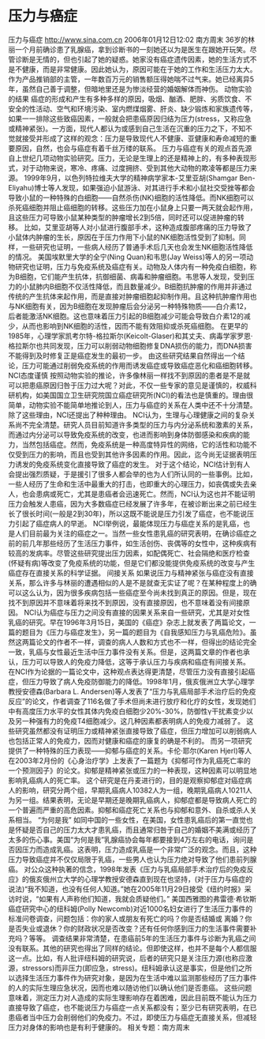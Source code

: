 # 压力与癌症

压力与癌症
http://www.sina.com.cn 2006年01月12日12:02 南方周末
36岁的林丽一个月前确诊患了乳腺癌，拿到诊断书的一刻她还以为是医生在跟她开玩笑。尽管诊断是无情的，但也引起了她的疑惑。她家没有癌症遗传因素，她的生活方式不是不健康，而是非常健康。因此她认为，原因可能在于她的工作和生活压力太大。作为产品推销部的主管，一年数百万元的销售额压得她喘不过气来。她已经离异5年，虽然自己善于调整，但暗地里还是为惨淡经营的婚姻解体而神伤。
动物实验的结果
癌症的形成和产生有多种多样的原因，吸烟、酗酒、肥胖、劣质饮食、不安全的性活动、空气和环境污染、室内燃煤烟雾、肝炎、缺少锻炼和家族遗传等，如果一一排除这些致癌因素，一般就会把患癌原因归结为压力(stress，又称应急或精神紧张)。一方面，现代人都认为或感到自己生活在沉重的压力之下，不知不觉就接受并形成了这样的观念：压力是导致现代人不健康、亚健康和寿命减短的重要原因，自然，也会与癌症有着千丝万缕的联系。
压力与癌症有关的观点首先源自上世纪几项动物实验研究。压力，无论是生理上的还是精神上的，有多种表现形式，对于动物来说，寒冷、疼痛、过度拥挤、受到其他大动物的欺凌等都是压力来源。
1999年9月，以色列特拉维夫大学的精神病学家本-艾里亚胡(Shamgar Ben-Eliyahu)博士等人发现，如果强迫小鼠游泳、对其进行手术和小鼠社交受挫等都会导致小鼠的一种特殊的白细胞——自然杀伤(NK)细胞的活性降低。而NK细胞可以杀死癌细胞并阻止癌细胞的转移。这些压力加在小鼠身上只要一两天就会起作用，且这些压力可导致小鼠某种类型的肿瘤增长2到5倍，同时还可以促进肿瘤的转移。
比如，艾里亚胡等人对小鼠进行腹部手术，这种造成腹部疼痛的压力导致了小鼠体内肿瘤的生长，原因在于压力作用下小鼠的NK细胞活性受到了抑制。同样，一些研究也证明，一些病人经历了普通手术后几天也会发生NK细胞活性降低的情况。
美国埃默里大学的全宁(Ning Quan)和韦思(Jay Weiss)等人的另一项动物研究也证明，压力与免疫系统及癌症有关。动物及人体内有一种免疫白细胞，称为B细胞，它们能产生抗体，抗御细菌、病毒和肿瘤细胞。韦思等人发现，受到压力的小鼠肺内B细胞不仅活性降低，而且数量减少。B细胞抗肿瘤的作用并非通过传统的产生抗体来起作用，而是直接对肿瘤细胞起抑制作用。且这种抗肿瘤作用也与NK细胞有关，因为B细胞在发现肿瘤后会分泌另一种特殊物质——白介素12，后者能激活NK细胞。这也意味着压力引起的B细胞减少可能会导致白介素12的减少，从而也影响到NK细胞的活性，因而不能有效阻抑或杀死癌细胞。
在更早的1985年，心理学家凯考尔特-格拉斯尔(Keicolt-Glaser)和其丈夫、病毒学家罗恩·格拉斯尔也共同发现，压力可以削弱动物细胞修复DNA损伤的能力，而DNA损害不能得到及时修复正是癌症发生的最初一步。
由这些研究结果自然得出一个结论，压力可能通过削弱免疫系统的作用而诱发癌症或导致癌症恶化和癌细胞转移。
NCI态度谨慎
按照动物实验的推论，许多像林丽一样找不到原因的患者是不是就可以把患癌原因归咎于压力过大呢？对此，不仅一些专家的意见是谨慎的，权威科研机构，如美国国立卫生研究院国立癌症研究所(NCI)的看法也是慎重的。理由很简单，动物实验不能简单地推论到人，压力与癌症的关系在人类中还不十分清楚。除了这些理由，NCI还提出了种种理由。
NCI认为，生理与心理健康之间的复杂关系尚不完全清楚。研究人员目前知道许多类型的压力与内分泌系统和激素的关系，而通过内分泌可以导致免疫系统的改变，也进而影响到身体防御感染和疾病的能力，当然包括癌症。然而，免疫系统是一种高度特异性的网络，它的活性和功能不仅受到压力的影响，而且也受到其他许多因素的作用。因此，迄今尚无证据表明压力诱发的免疫系统变化直接导致了癌症的发生。
对于这个结论，NCI估计到有人会提出强烈质疑，于是援引了很多人都会举的也为人们所认同的一些事例。比如，一些人经历了生命和生活中最重大的打击，也即重大的心理压力，如丧偶或失去亲人，也会患病或死亡，尤其是患癌者会迅速死亡。然而，NCI认为这也并不能证明压力会触发人患癌，因为大多数癌症已经发展了许多年，在被诊断出来之前已经生长了很长时间(一般是2到30年)，所以这既不能说是压力引发了癌症，也不能说压力引起了癌症病人的早逝。
NCI举例说，最能体现压力与癌症关系的是乳癌，也是人们目前最为关注的癌症之一。当然一些女性患乳癌的研究表明，在确诊癌症之前的前几年那些经历了生活压力事件，如生活创伤、丧偶等的女性中，这种疾病有较高的发病率。尽管这些研究提出压力因素，如配偶死亡、社会隔绝和医疗检查(怀疑有病)等改变了免疫系统的功能，但是它们都没能提供免疫系统的改变与产生癌症存在直接关系的科学证据。
间接关系
如果说压力与精神紧张与癌症没有直接关系，那么许多与林丽的遭遇相似的人是不是就查无实证了呢？在某种程度上的确可以这么认为，因为很多疾病包括一些癌症至今尚未找到真正的原因。但是，现在找不到原因并不意味着将来找不到原因，没有直接原因，也不意味着没有间接原因。
NCI认为癌症与压力之间没有直接的因果关系来自一些研究，尤其是对女性乳癌的研究。早在1996年3月15日，美国的《癌症》杂志上就发表了两篇论文，一篇的题目为《压力与癌症发生》，另一篇的题目为《自我感知压力与乳癌危险》。虽然这两篇论文的作者不一样，调查的病人人数和方式也不一样，但得出的结论完全一致，乳癌与女性最近生活中压力事件没有关系。但是，这两篇文章的作者也承认，压力可以导致人的免疫力降低，这等于承认压力与疾病和癌症有间接关系。
在NCI作为论据的一篇论文中，这种观点表达得更清楚，尽管压力没有直接引起癌症，但压力导致了病人免疫防御能力的降低。1998年1月，俄亥俄洲立大学心理学教授安德森(Barbara L. Andersen)等人发表了“压力与乳癌局部手术治疗后的免疫反应”的论文，作者调查了116名做了手术但尚未进行放疗和化疗的女性，发现她们中有高度压力水平的女性其体内免疫白细胞少20%-30%，防御性γ干扰素变少以及另一种强有力的免疫T4细胞减少。这几种因素都表明病人的免疫力减弱了。
这些研究虽然都没有证明压力或精神紧张直接导致了癌症，但压力增加可以削弱病人也包括正常人的免疫力，因而对健康和癌症的康复的确是不利的。
而另一项研究提供了一种特殊的压力表现——抑郁与癌症的关系。卡伦·耶尔(Karen Hjerl)等人在2003年2月份的《心身治疗学》上发表了一篇题为《抑郁可作为乳癌死亡率的一个预测因子》的论文。抑郁是精神紧张或压力的一种表现，这种因素可以明显地影响乳癌病人的死亡率。
这个研究是在丹麦进行的，目的是观察抑郁症对癌症病人的影响，研究分两个组，早期乳癌病人10382人为一组，晚期乳癌病人10211人为另一组。结果表明，无论是早期还是晚期乳癌病人，抑郁症都是导致病人死亡的一个普遍而严重的高危因素。抑郁和癌症死亡关系也与抑郁和意外、自杀或杀人关系相当。
“为何是我”
如同中国的一些女性，在美国，女性患乳癌后的第一直觉也是怀疑是否自己的压力太大才患乳癌，而且通常归咎于自己的婚姻不美满或经历了太多的伤心事。美国“为何是我”乳腺癌协会每年都要接到4万左右的电话，询问是否因压力而造成乳癌。这表明，压力造成乳癌是一个非常广泛的观念。而且，这种压力导致癌症并不仅仅局限于乳癌，一些男人也认为压力绝对导致了他们患前列腺癌。
对公众这种执著的信念，1998年发表《压力与乳癌局部手术治疗后的免疫反应》的俄亥俄州立大学的心理学教授安德森直到现在也坚持，(对于压力与癌症的说法)“我不知道，也没有任何人知道。”她在2005年11月29日接受《纽约时报》采访时说，“如果有人声称他们知道，我就会质疑他们。”
美国西雅图的弗雷德·希钦斯癌症研究中心的纽科姆(Polly Newcomb)对近1000名妇女进行了生活压力事件的标准问卷调查，问题包括：你的家人或朋友有死亡的吗？你是否结婚或
离婚？你是否失业或退休？你的财政状况是否改变？还有任何你感到压力的生活事件需要补充吗？等等。
调查结果非常清楚，在患癌前5年的生活压力事件与诊断为乳癌之间没有联系。其他的研究也得出了同样的结论。但即使这样，也并不是每个人都信服这一点。比如，有人批评纽科姆的研究说，后者的研究只是关注压力源(也称应激源，stressors)而非压力(即应急，stress)。纽科姆承认这是事实，但是他们之所以选择生活压力事件作为研究对象，是因为在生活中难以监测那些经历了压力事件的人的实际生理应急状况，因而也难以随访他们以确认他们是否患癌。
这些问题意味着，测定压力对人造成的实际生理影响存在着困难，因此目前既不能认为压力直接导致了癌症，也不能说压力与癌症一点关系都没有；至少已有研究表明，在已患癌者当中压力会削弱他们的免疫力。不过，即使压力与癌症无直接关系，但减轻压力对身体的影响也是有利于健康的。
相关专题：南方周末 

